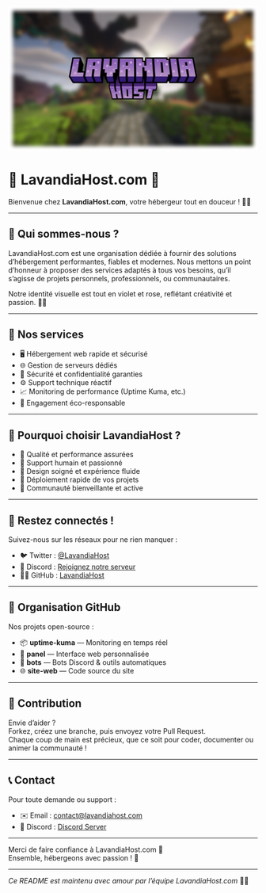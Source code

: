 ![](./banner.png)

# 💜 LavandiaHost.com 💖

Bienvenue chez **LavandiaHost.com**, votre hébergeur tout en douceur ! 🌸✨

---

## 💟 Qui sommes-nous ?

LavandiaHost.com est une organisation dédiée à fournir des solutions d’hébergement performantes, fiables et modernes. Nous mettons un point d’honneur à proposer des services adaptés à tous vos besoins, qu’il s’agisse de projets personnels, professionnels, ou communautaires.  

Notre identité visuelle est tout en violet et rose, reflétant créativité et passion. 💜🌷

---

## 💼 Nos services

- 🖥️ Hébergement web rapide et sécurisé  
- 🌐 Gestion de serveurs dédiés  
- 🔐 Sécurité et confidentialité garanties  
- ⚙️ Support technique réactif  
- 📈 Monitoring de performance (Uptime Kuma, etc.)  
- 🌱 Engagement éco-responsable  

---

## 🌸 Pourquoi choisir LavandiaHost ?

- 💜 Qualité et performance assurées  
- 💬 Support humain et passionné  
- 💖 Design soigné et expérience fluide  
- 🚀 Déploiement rapide de vos projets  
- 🌷 Communauté bienveillante et active  

---

## 📱 Restez connectés !

Suivez-nous sur les réseaux pour ne rien manquer :  
- 🐦 Twitter : [@LavandiaHost](https://twitter.com/LavandiaHost)  
- 💬 Discord : [Rejoignez notre serveur](https://discord.gg/PUQQdGgC)  
- 👩‍💻 GitHub : [LavandiaHost](https://github.com/LavandiaHost)  

---

## 📂 Organisation GitHub

Nos projets open-source :  

- 📦 **uptime-kuma** — Monitoring en temps réel  
- 🔧 **panel** — Interface web personnalisée  
- 🤖 **bots** — Bots Discord & outils automatiques  
- 🌐 **site-web** — Code source du site  

---

## 💖 Contribution

Envie d’aider ?  
Forkez, créez une branche, puis envoyez votre Pull Request.  
Chaque coup de main est précieux, que ce soit pour coder, documenter ou animer la communauté !  

---

## 📞 Contact

Pour toute demande ou support :  

- ✉️ Email : contact@lavandiahost.com  
- 💬 Discord : [Discord Server](https://discord.gg/PUQQdGgC)  

---

Merci de faire confiance à LavandiaHost.com 💜  
Ensemble, hébergeons avec passion ! 🌸

---

*Ce README est maintenu avec amour par l’équipe LavandiaHost.com* 💜✨
